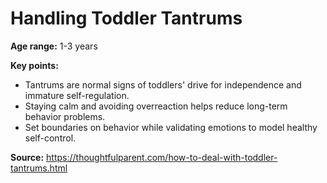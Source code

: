 # Handling Toddler Tantrums

**Age range:** 1-3 years

**Key points:**
- Tantrums are normal signs of toddlers' drive for independence and immature self-regulation.
- Staying calm and avoiding overreaction helps reduce long-term behavior problems.
- Set boundaries on behavior while validating emotions to model healthy self-control.

**Source:** https://thoughtfulparent.com/how-to-deal-with-toddler-tantrums.html
